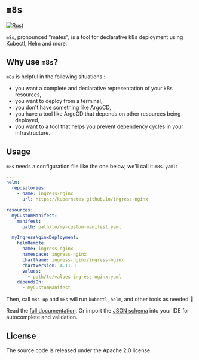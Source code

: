 # `m8s`

[![Rust](https://github.com/conradkleinespel/m8s/actions/workflows/rust.yaml/badge.svg)](https://github.com/conradkleinespel/m8s/actions/workflows/rust.yaml)

`m8s`, pronounced "mates", is a tool for declarative k8s deployment using Kubectl, Helm and more.

## Why use `m8s`?

`m8s` is helpful in the following situations :

- you want a complete and declarative representation of your k8s resources, 
- you want to deploy from a terminal,
- you don't have something like ArgoCD,
- you have a tool like ArgoCD that depends on other resources being deployed,
- you want to a tool that helps you prevent dependency cycles in your infrastructure.

## Usage

`m8s` needs a configuration file like the one below, we'll call it `m8s.yaml`:

```yaml
---
helm:
  repositories:
    - name: ingress-nginx
      url: https://kubernetes.github.io/ingress-nginx

resources:
  myCustomManifest:
    manifest:
      path: path/to/my-custom-manifest.yaml

  myIngressNginxDeployment:
    helmRemote:
      name: ingress-nginx
      namespace: ingress-nginx
      chartName: ingress-nginx/ingress-nginx
      chartVersion: 4.11.3
      values:
        - path/to/values-ingress-nginx.yaml
    dependsOn:
      - myCustomManifest
```

Then, call `m8s up` and `m8s` will run `kubectl`, `helm`, and other tools as needed 🚀

Read the [full documentation](./docs/README.md). Or import the [JSON schema](./schema.json) into your IDE for autocomplete and validation.

## License

The source code is released under the Apache 2.0 license.
